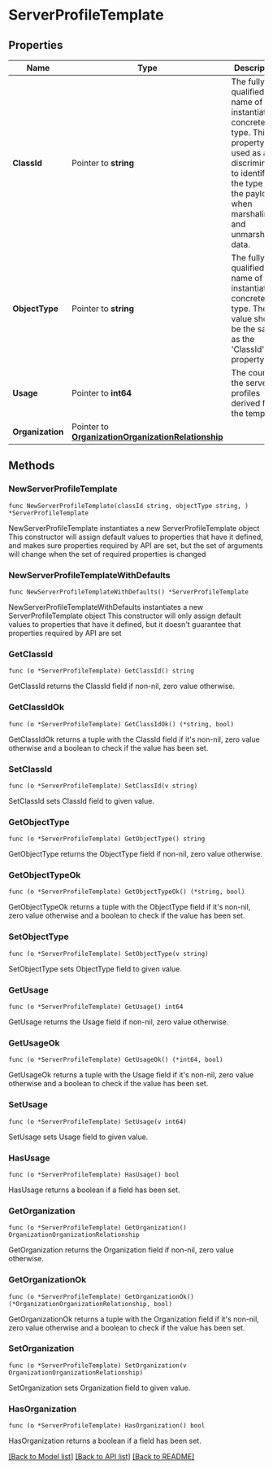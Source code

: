 # ServerProfileTemplate

## Properties

Name | Type | Description | Notes
------------ | ------------- | ------------- | -------------
**ClassId** | Pointer to **string** | The fully-qualified name of the instantiated, concrete type. This property is used as a discriminator to identify the type of the payload when marshaling and unmarshaling data. | [default to "server.ProfileTemplate"]
**ObjectType** | Pointer to **string** | The fully-qualified name of the instantiated, concrete type. The value should be the same as the &#39;ClassId&#39; property. | [default to "server.ProfileTemplate"]
**Usage** | Pointer to **int64** | The count of the server profiles derived from the template. | [optional] [readonly] [default to 0]
**Organization** | Pointer to [**OrganizationOrganizationRelationship**](OrganizationOrganizationRelationship.md) |  | [optional] 

## Methods

### NewServerProfileTemplate

`func NewServerProfileTemplate(classId string, objectType string, ) *ServerProfileTemplate`

NewServerProfileTemplate instantiates a new ServerProfileTemplate object
This constructor will assign default values to properties that have it defined,
and makes sure properties required by API are set, but the set of arguments
will change when the set of required properties is changed

### NewServerProfileTemplateWithDefaults

`func NewServerProfileTemplateWithDefaults() *ServerProfileTemplate`

NewServerProfileTemplateWithDefaults instantiates a new ServerProfileTemplate object
This constructor will only assign default values to properties that have it defined,
but it doesn't guarantee that properties required by API are set

### GetClassId

`func (o *ServerProfileTemplate) GetClassId() string`

GetClassId returns the ClassId field if non-nil, zero value otherwise.

### GetClassIdOk

`func (o *ServerProfileTemplate) GetClassIdOk() (*string, bool)`

GetClassIdOk returns a tuple with the ClassId field if it's non-nil, zero value otherwise
and a boolean to check if the value has been set.

### SetClassId

`func (o *ServerProfileTemplate) SetClassId(v string)`

SetClassId sets ClassId field to given value.


### GetObjectType

`func (o *ServerProfileTemplate) GetObjectType() string`

GetObjectType returns the ObjectType field if non-nil, zero value otherwise.

### GetObjectTypeOk

`func (o *ServerProfileTemplate) GetObjectTypeOk() (*string, bool)`

GetObjectTypeOk returns a tuple with the ObjectType field if it's non-nil, zero value otherwise
and a boolean to check if the value has been set.

### SetObjectType

`func (o *ServerProfileTemplate) SetObjectType(v string)`

SetObjectType sets ObjectType field to given value.


### GetUsage

`func (o *ServerProfileTemplate) GetUsage() int64`

GetUsage returns the Usage field if non-nil, zero value otherwise.

### GetUsageOk

`func (o *ServerProfileTemplate) GetUsageOk() (*int64, bool)`

GetUsageOk returns a tuple with the Usage field if it's non-nil, zero value otherwise
and a boolean to check if the value has been set.

### SetUsage

`func (o *ServerProfileTemplate) SetUsage(v int64)`

SetUsage sets Usage field to given value.

### HasUsage

`func (o *ServerProfileTemplate) HasUsage() bool`

HasUsage returns a boolean if a field has been set.

### GetOrganization

`func (o *ServerProfileTemplate) GetOrganization() OrganizationOrganizationRelationship`

GetOrganization returns the Organization field if non-nil, zero value otherwise.

### GetOrganizationOk

`func (o *ServerProfileTemplate) GetOrganizationOk() (*OrganizationOrganizationRelationship, bool)`

GetOrganizationOk returns a tuple with the Organization field if it's non-nil, zero value otherwise
and a boolean to check if the value has been set.

### SetOrganization

`func (o *ServerProfileTemplate) SetOrganization(v OrganizationOrganizationRelationship)`

SetOrganization sets Organization field to given value.

### HasOrganization

`func (o *ServerProfileTemplate) HasOrganization() bool`

HasOrganization returns a boolean if a field has been set.


[[Back to Model list]](../README.md#documentation-for-models) [[Back to API list]](../README.md#documentation-for-api-endpoints) [[Back to README]](../README.md)


